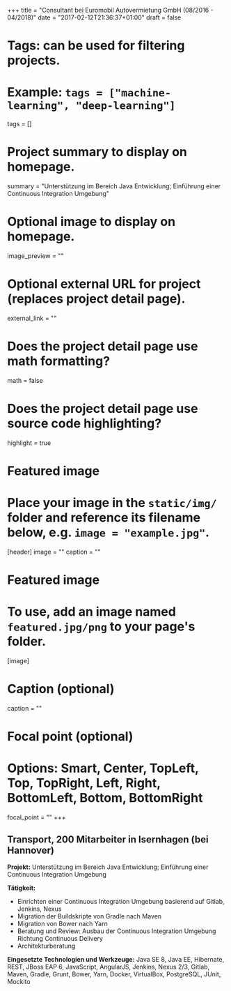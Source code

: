 +++
title = "Consultant bei Euromobil Autovermietung GmbH  (08/2016 - 04/2018)"
date = "2017-02-12T21:36:37+01:00"
draft = false

# Tags: can be used for filtering projects.
# Example: `tags = ["machine-learning", "deep-learning"]`
tags = []

# Project summary to display on homepage.
summary = "Unterstützung im Bereich Java Entwicklung; Einführung einer Continuous Integration Umgebung"

# Optional image to display on homepage.
image_preview = ""

# Optional external URL for project (replaces project detail page).
external_link = ""

# Does the project detail page use math formatting?
math = false

# Does the project detail page use source code highlighting?
highlight = true

# Featured image
# Place your image in the `static/img/` folder and reference its filename below, e.g. `image = "example.jpg"`.
[header]
image = ""
caption = ""


# Featured image
# To use, add an image named `featured.jpg/png` to your page's folder.
[image]
# Caption (optional)
caption = ""

# Focal point (optional)
# Options: Smart, Center, TopLeft, Top, TopRight, Left, Right, BottomLeft, Bottom, BottomRight
focal_point = ""
+++
## Transport, 200 Mitarbeiter in Isernhagen (bei Hannover)

**Projekt:** Unterstützung im Bereich Java Entwicklung; Einführung einer Continuous Integration Umgebung

**Tätigkeit:**

* Einrichten einer Continuous Integration Umgebung basierend auf Gitlab, Jenkins, Nexus
* Migration der Buildskripte von Gradle nach Maven
* Migration von Bower nach Yarn
* Beratung und Review: Ausbau der Continuous Integration Umgebung Richtung Continuous Delivery
* Architekturberatung

**Eingesetzte Technologien und Werkzeuge:** Java SE 8, Java EE, Hibernate, REST, JBoss EAP 6, JavaScript, AngularJS, Jenkins, Nexus 2/3, Gitlab, Maven, Gradle, Grunt, Bower, Yarn, Docker, VirtualBox, PostgreSQL, JUnit, Mockito
